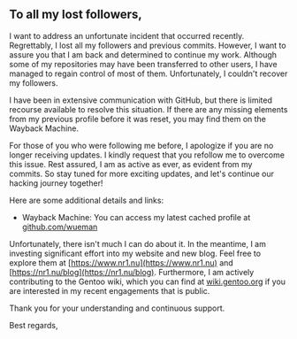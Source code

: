 ## To all my lost followers, 

I want to address an unfortunate incident that occurred recently. Regrettably, I lost all my followers and previous commits. However, I want to assure you that I am back and determined to continue my work. Although some of my repositories may have been transferred to other users, I have managed to regain control of most of them. Unfortunately, I couldn't recover my followers.

I have been in extensive communication with GitHub, but there is limited recourse available to resolve this situation. If there are any missing elements from my previous profile before it was reset, you may find them on the Wayback Machine.

For those of you who were following me before, I apologize if you are no longer receiving updates. I kindly request that you refollow me to overcome this issue. Rest assured, I am as active as ever, as evident from my commits. So stay tuned for more exciting updates, and let's continue our hacking journey together!

Here are some additional details and links:

- Wayback Machine: You can access my latest cached profile at [github.com/wueman](https://web.archive.org/web/20230324173042/https://github.com/wuseman/)

Unfortunately, there isn't much I can do about it. In the meantime, I am investing significant effort into my website and new blog. Feel free to explore them at [https://www.nr1.nu](https://www.nr1.nu) and [https://nr1.nu/blog](https://nr1.nu/blog). Furthermore, I am actively contributing to the Gentoo wiki, which you can find at [wiki.gentoo.org](https://wiki.gentoo.org/wiki/Special:Contributions/Wuseman) if you are interested in my recent engagements that is public.


Thank you for your understanding and continuous support.

Best regards,
